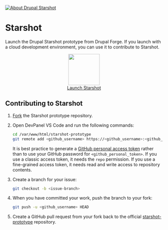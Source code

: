 [![About Drupal Starshot](https://github.com/user-attachments/assets/966249f9-3378-4358-8211-ee8d7b4bc3a0)](https://www.drupal.org/about/starshot)

# Starshot
Launch the Drupal Starshot prototype from Drupal Forge. If you launch with a cloud development environment, you can use it to contribute to Starshot.

<div align="center">
   <a href="https://www.drupalforge.org/form/subscription?template=14">
      <figure>
         <img src="https://github.com/user-attachments/assets/69745ec7-d9a6-498f-9f47-8b60795195bb" height="100px" />
         <br />
         <figcaption>Launch Starshot</figcaption>
      </figure>
   </a>
</div>


## Contributing to Starshot
1. [Fork](https://github.com/phenaproxima/starshot-prototype/fork) the Starshot prototype repository.

2. Open DevPanel VS Code and run the following commands:
   ```bash
   cd /var/www/html/starshot-prototype
   git remote add <github_username> https://<github_username>:<github_personal_token>@github.com/<github_username>/<github_repo>
   ```
   It is best practice to generate a [GitHub personal access token](https://github.com/settings/tokens) rather than to use your GitHub password for `<github_personal_token>`. If you use a classic access token, it needs the `repo` permission. If you use a fine-grained access token, it needs read and write access to repository contents.
3. Create a branch for your issue:
   ```bash
   git checkout -b <issue-branch>
   ```
5. When you have committed your work, push the branch to your fork:
   ```bash
   git push -u <github_username> HEAD
   ```
5. Create a GitHub pull request from your fork back to the official [starshot-prototype](https://github.com/phenaproxima/starshot-prototype) repository.
